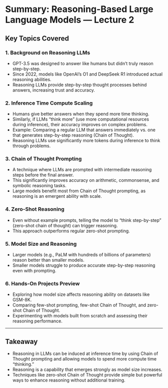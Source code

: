 # Summary: Reasoning-Based Large Language Models — Lecture 2

## Key Topics Covered

### 1. **Background on Reasoning LLMs**

- GPT-3.5 was designed to answer like humans but didn’t truly reason step-by-step.
- Since 2022, models like OpenAI’s O1 and DeepSeek R1 introduced actual reasoning abilities.
- Reasoning LLMs provide step-by-step thought processes behind answers, increasing trust and accuracy.

### 2. **Inference Time Compute Scaling**

- Humans give better answers when they spend more time thinking.
- Similarly, if LLMs “think more” (use more computational resources during inference), their accuracy improves on complex problems.
- Example: Comparing a regular LLM that answers immediately vs. one that generates step-by-step reasoning (Chain of Thought).
- Reasoning LLMs use significantly more tokens during inference to think through problems.

### 3. **Chain of Thought Prompting**

- A technique where LLMs are prompted with intermediate reasoning steps before the final answer.
- This significantly improves accuracy on arithmetic, commonsense, and symbolic reasoning tasks.
- Large models benefit most from Chain of Thought prompting, as reasoning is an emergent ability with scale.

### 4. **Zero-Shot Reasoning**

- Even without example prompts, telling the model to “think step-by-step” (zero-shot chain of thought) can trigger reasoning.
- This approach outperforms regular zero-shot prompting.

### 5. **Model Size and Reasoning**

- Larger models (e.g., PaLM with hundreds of billions of parameters) reason better than smaller models.
- Smaller models struggle to produce accurate step-by-step reasoning even with prompting.

### 6. **Hands-On Projects Preview**

- Exploring how model size affects reasoning ability on datasets like GSM-8K.
- Comparing few-shot prompting, few-shot Chain of Thought, and zero-shot Chain of Thought.
- Experimenting with models built from scratch and assessing their reasoning performance.

---

## Takeaway

- Reasoning in LLMs can be induced at inference time by using Chain of Thought prompting and allowing models to spend more compute time “thinking.”
- Reasoning is a capability that emerges strongly as model size increases.
- Techniques like zero-shot Chain of Thought provide simple but powerful ways to enhance reasoning without additional training.

